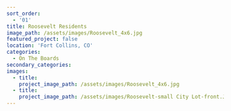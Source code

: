 ```yaml
---
sort_order:
  - '01'
title: Roosevelt Residents
image_path: /assets/images/Roosevelt_4x6.jpg
featured_project: false
location: 'Fort Collins, CO'
categories:
  - On The Boards
secondary_categories:
images:
  - title:
    project_image_path: /assets/images/Roosevelt_4x6.jpg
  - title:
    project_image_path: /assets/images/Roosevelt-small City Lot-front.JPG
---
```


